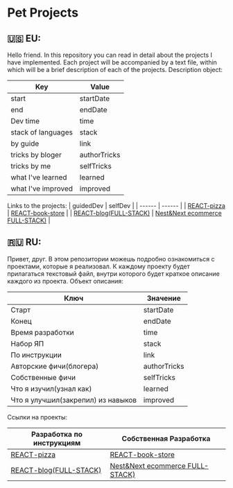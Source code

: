 # Pet Projects

## 🇺🇸 EU: 
Hello friend.
In this repository you can read in detail about the projects I have implemented.
Each project will be accompanied by a text file, within which will be a brief description of each of the projects.
Description object:

| Key  | Value |
| ------ | ------ |
| start | startDate |
| end | endDate |
| Dev time | time |
| stack of languages | stack |
| by guide | link |
| tricks by bloger | authorTricks |
| tricks by me | selfTricks |
| what I've learned | learned |
| what I've improved | improved |

Links to the projects:
| guidedDev  | selfDev |
| ------ | ------ |
| [REACT-pizza](https://github.com/gudkovWay/projects/tree/main/guidedDev/react-pizza) | [REACT-book-store](https://github.com/gudkovWay/projects/tree/main/selfDev/react-book-store) |
| [REACT-blog(FULL-STACK)](https://github.com/gudkovWay/projects/tree/main/guidedDev/react-blog) | [Nest&Next ecommerce FULL-STACK)](https://github.com/gudkovWay/ecommerce) |


## 🇷🇺 RU:

Привет, друг.
В этом репозитории можешь подробно ознакомиться с проектами, которые я реализовал.
К каждому проекту будет прилагаться текстовый файл, внутри которого будет краткое описание каждого из проекта.
Объект описания:

| Ключ  | Значение |
| ------ | ------ |
| Старт | startDate |
| Конец | endDate |
| Время разработки | time |
| Набор ЯП | stack |
| По инструкции | link |
| Авторские фичи(блогера) | authorTricks |
| Собственные фичи | selfTricks |
| Что я изучил(узнал как) | learned |
| Что я улучшил(закрепил) из навыков | improved |

Ссылки на проекты:

| Разработка по инструкциям  | Собственная Разработка |
| ------ | ------ |
| [REACT-pizza](https://github.com/gudkovWay/projects/tree/main/guidedDev/react-pizza) | [REACT-book-store](https://github.com/gudkovWay/projects/tree/main/selfDev/react-book-store) |
| [REACT-blog(FULL-STACK)](https://github.com/gudkovWay/projects/tree/main/guidedDev/react-blog) | [Nest&Next ecommerce FULL-STACK)](https://github.com/gudkovWay/ecommerce) |
